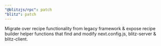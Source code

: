 ```yaml
---
"@blitzjs/rpc": patch
"blitz": patch
---
```

Migrate over recipe functionality from legacy framework & expose recipe builder helper functions that find and modify next.config.js, blitz-server & blitz-client.
